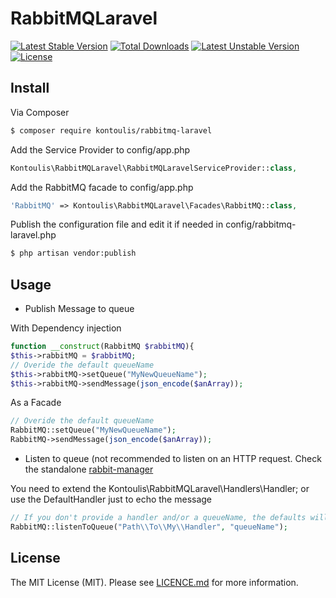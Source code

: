 # RabbitMQLaravel

[![Latest Stable Version](https://poser.pugx.org/kontoulis/rabbitmq-laravel/v/stable)](https://packagist.org/packages/kontoulis/rabbitmq-laravel)
[![Total Downloads](https://poser.pugx.org/kontoulis/rabbit-manager/downloads)](https://packagist.org/packages/kontoulis/rabbitmq-laravel)
[![Latest Unstable Version](https://poser.pugx.org/kontoulis/rabbit-manager/v/unstable)](https://packagist.org/packages/kontoulis/rabbitmq-laravel)
[![License](https://poser.pugx.org/kontoulis/rabbit-manager/license)](https://packagist.org/packages/kontoulis/rabbitmq-laravel)
## Install

Via Composer

``` bash
$ composer require kontoulis/rabbitmq-laravel
```

Add the Service Provider to config/app.php

``` php
Kontoulis\RabbitMQLaravel\RabbitMQLaravelServiceProvider::class,
```
Add the RabbitMQ facade to config/app.php

``` php
'RabbitMQ' => Kontoulis\RabbitMQLaravel\Facades\RabbitMQ::class,
```

Publish the configuration file and edit it if needed in config/rabbitmq-laravel.php
``` bash
$ php artisan vendor:publish
```

## Usage
- Publish Message to queue

With Dependency injection
``` php
function __construct(RabbitMQ $rabbitMQ){
$this->rabbitMQ = $rabbitMQ;
// Overide the default queueName
$this->rabbitMQ->setQueue("MyNewQueueName");
$this->rabbitMQ->sendMessage(json_encode($anArray));

```
As a Facade
``` php
// Overide the default queueName
RabbitMQ::setQueue("MyNewQueueName");
RabbitMQ->sendMessage(json_encode($anArray));

```
- Listen to queue (not recommended to listen on an HTTP request. Check the standalone [rabbit-manager](https://github.com/kontoulis/rabbit-manager)

You need to extend the Kontoulis\RabbitMQLaravel\Handlers\Handler; or use the DefaultHandler just to echo the message

``` php
// If you don't provide a handler and/or a queueName, the defaults will be used
RabbitMQ::listenToQueue("Path\\To\\My\\Handler", "queueName");

```


## License

The MIT License (MIT). Please see [LICENCE.md](LICENSE.md) for more information.

[ico-version]: https://img.shields.io/packagist/v/league/:package_name.svg?style=flat-square
[ico-license]: https://img.shields.io/badge/license-MIT-brightgreen.svg?style=flat-square
[ico-travis]: https://img.shields.io/travis/thephpleague/:package_name/master.svg?style=flat-square
[ico-scrutinizer]: https://img.shields.io/scrutinizer/coverage/g/thephpleague/:package_name.svg?style=flat-square
[ico-code-quality]: https://img.shields.io/scrutinizer/g/thephpleague/:package_name.svg?style=flat-square
[ico-downloads]: https://img.shields.io/packagist/dt/league/:package_name.svg?style=flat-square
